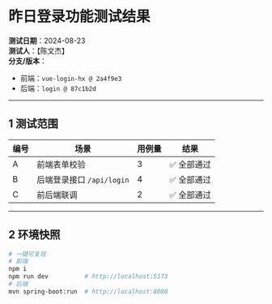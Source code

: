 
# 昨日登录功能测试结果
**测试日期**：2024-08-23  
**测试人**：【陈文杰】  
**分支/版本**：  
- 前端：`vue-login-hx @ 2a4f9e3`  
- 后端：`login @ 87c1b2d`

---

## 1 测试范围
| 编号 | 场景 | 用例量 | 结果 |
|---|---|---|---|
| A | 前端表单校验 | 3 | ✅ 全部通过 |
| B | 后端登录接口 `/api/login` | 4 | ✅ 全部通过 |
| C | 前后端联调 | 2 | ✅ 全部通过 |

---

## 2 环境快照
```bash
# 一键可复现
# 前端
npm i
npm run dev          # http://localhost:5173
# 后端
mvn spring-boot:run  # http://localhost:8080
